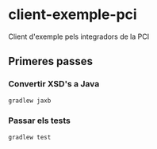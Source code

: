 # client-exemple-pci
Client d'exemple pels integradors de la PCI

## Primeres passes

### Convertir XSD's a Java
```bash
gradlew jaxb
```

### Passar els tests
```bash
gradlew test
```
